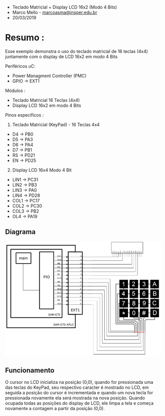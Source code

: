 
* Teclado Matricial + Display LCD 16x2 (Modo 4 Bits)
* Marco Mello - marcoasma@insper.edu.br
* 20/03/2019

# Resumo :

Esse exemplo demonstra o uso do teclado matricial de 16 teclas (4x4) juntamente com o display de LCD 16x2 em modo 4 Bits

Periféricos uC:

- Power Managment Controller (PMC)
- GPIO -> EXT1
   
Módulos : 

- Teclado Matricial 16 Teclas (4x4)
- Display LCD 16x2 em modo 4 Bits

Pinos específicos :

1) Teclado Matricial (KeyPad) - 16 Teclas 4x4
- D4 -> PB0
- D5 -> PA3
- D6 -> PA4
- D7 -> PB1
- RS -> PD21
- EN -> PD25

2) Display LCD 16x4 Modo 4 Bit
- LIN1 -> PC31
- LIN2 -> PB3
- LIN3 -> PA0
- LIN4 -> PD28
- COL1 -> PC17
- COL2 -> PC30
- COL3 -> PB2
- OL4 -> PA19

## Diagrama

![](Teclado_Matricial_KeyPad_+_Display_LCD_16x2.PNG)

## Funcionamento

O cursor no LCD inicializa na posição (0,0), quando for pressionada uma das teclas do KeyPad, seu respectivo caracter é mostrado no LCD, em seguida a posição do cursor é incrementada e quando um nova tecla for pressionada novamente ela será mostrada na nova posição. Quando ocupada todas as posições do display de LCD, ele limpa a tela e começa novamente a contagem a partir da posição (0,0).

